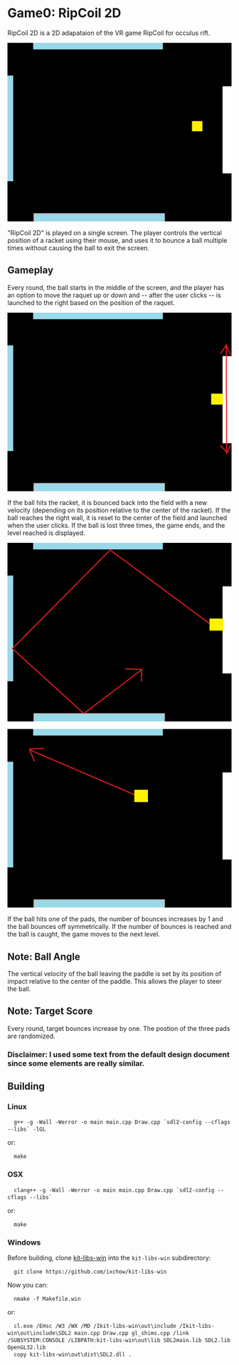 # Game0: RipCoil 2D
RipCoil 2D is a 2D adapataion of the VR game RipCoil for occulus rift.

![alt text](0-1.png)

"RipCoil 2D" is played on a single screen. The player controls the vertical position of a racket using their mouse, and uses it to bounce a ball multiple times without causing the ball to exit the screen.

## Gameplay
 
Every round, the ball starts in the middle of the screen, and the player has an option to move the raquet up or down and -- after the user clicks -- is launched to the right based on the position of the raquet.

![alt text](0-4.png) 

If the ball hits the racket, it is bounced back into the field with a new velocity (depending on its position relative to the center of the racket). If the ball reaches the right wall, it is reset to the center of the field and launched when the user clicks. If the ball is lost three times, the game ends, and the level reached is displayed.

![alt text](0-2.png)

![alt text](0-3.png) 

If the ball hits one of the pads, the number of bounces increases by 1 and the ball bounces off symmetrically. If the number of bounces is reached and the ball is caught, the game moves to the next level.

## Note: Ball Angle

The vertical velocity of the ball leaving the paddle is set by its position of impact relative to the center of the paddle. This allows the player to steer the ball.

## Note: Target Score

Every round, target bounces increase by one. The postion of the three pads are randomized.

### Disclaimer: I used some text from the default design document since some elements are really similar.

## Building

### Linux
```
  g++ -g -Wall -Werror -o main main.cpp Draw.cpp `sdl2-config --cflags --libs` -lGL
```
or:
```
  make
```

### OSX
```
  clang++ -g -Wall -Werror -o main main.cpp Draw.cpp `sdl2-config --cflags --libs`
```
or:
```
  make
```

### Windows

Before building, clone [kit-libs-win](https://github.com/ixchow/kit-libs-win) into the `kit-libs-win` subdirectory:
```
  git clone https://github.com/ixchow/kit-libs-win
```
Now you can:
```
  nmake -f Makefile.win
```
or:
```
  cl.exe /EHsc /W3 /WX /MD /Ikit-libs-win\out\include /Ikit-libs-win\out\include\SDL2 main.cpp Draw.cpp gl_shims.cpp /link /SUBSYSTEM:CONSOLE /LIBPATH:kit-libs-win\out\lib SDL2main.lib SDL2.lib OpenGL32.lib
  copy kit-libs-win\out\dist\SDL2.dll .
```

